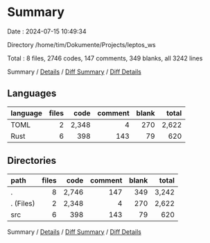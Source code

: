 # Summary

Date : 2024-07-15 10:49:34

Directory /home/tim/Dokumente/Projects/leptos_ws

Total : 8 files,  2746 codes, 147 comments, 349 blanks, all 3242 lines

Summary / [Details](details.md) / [Diff Summary](diff.md) / [Diff Details](diff-details.md)

## Languages
| language | files | code | comment | blank | total |
| :--- | ---: | ---: | ---: | ---: | ---: |
| TOML | 2 | 2,348 | 4 | 270 | 2,622 |
| Rust | 6 | 398 | 143 | 79 | 620 |

## Directories
| path | files | code | comment | blank | total |
| :--- | ---: | ---: | ---: | ---: | ---: |
| . | 8 | 2,746 | 147 | 349 | 3,242 |
| . (Files) | 2 | 2,348 | 4 | 270 | 2,622 |
| src | 6 | 398 | 143 | 79 | 620 |

Summary / [Details](details.md) / [Diff Summary](diff.md) / [Diff Details](diff-details.md)
